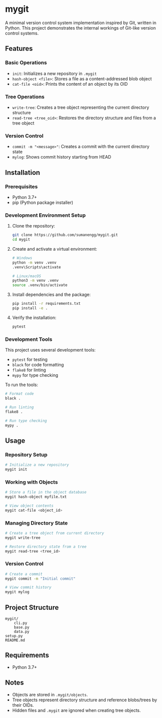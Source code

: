 # mygit

A minimal version control system implementation inspired by Git, written in Python. This project demonstrates the internal workings of Git-like version control systems.

## Features

### Basic Operations
- `init`: Initializes a new repository in `.mygit`
- `hash-object <file>`: Stores a file as a content-addressed blob object
- `cat-file <oid>`: Prints the content of an object by its OID

### Tree Operations
- `write-tree`: Creates a tree object representing the current directory structure
- `read-tree <tree_oid>`: Restores the directory structure and files from a tree object

### Version Control
- `commit -m "<message>"`: Creates a commit with the current directory state
- `mylog`: Shows commit history starting from HEAD

## Installation

### Prerequisites
- Python 3.7+
- pip (Python package installer)

### Development Environment Setup

1. Clone the repository:
   ```bash
   git clone https://github.com/sumanengg/mygit.git
   cd mygit
   ```

2. Create and activate a virtual environment:
   ```bash
   # Windows
   python -m venv .venv
   .venv\Scripts\activate

   # Linux/macOS
   python3 -m venv .venv
   source .venv/bin/activate
   ```

3. Install dependencies and the package:
   ```bash
   pip install -r requirements.txt
   pip install -e .
   ```

4. Verify the installation:
   ```bash
   pytest
   ```

### Development Tools

This project uses several development tools:
- `pytest` for testing
- `black` for code formatting
- `flake8` for linting
- `mypy` for type checking

To run the tools:
```bash
# Format code
black .

# Run linting
flake8 .

# Run type checking
mypy .
```

## Usage

### Repository Setup
```bash
# Initialize a new repository
mygit init
```

### Working with Objects
```bash
# Store a file in the object database
mygit hash-object myfile.txt

# View object contents
mygit cat-file <object_id>
```

### Managing Directory State
```bash
# Create a tree object from current directory
mygit write-tree

# Restore directory state from a tree
mygit read-tree <tree_id>
```

### Version Control
```bash
# Create a commit
mygit commit -m "Initial commit"

# View commit history
mygit mylog
```

## Project Structure

```
mygit/
    cli.py
    base.py
    data.py
setup.py
README.md
```

## Requirements

- Python 3.7+

## Notes
- Objects are stored in `.mygit/objects`.
- Tree objects represent directory structure and reference blobs/trees by their OIDs.
- Hidden files and `.mygit` are ignored when creating tree objects.
